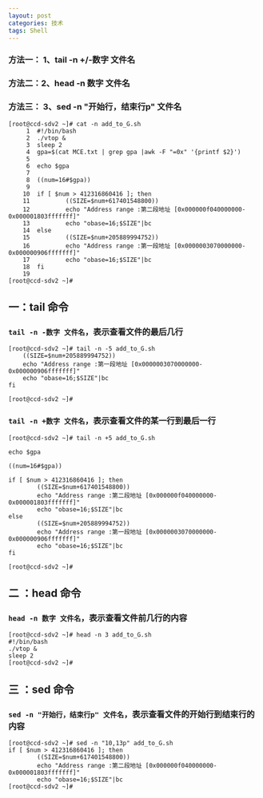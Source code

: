 ```yaml
---
layout: post
categories: 技术
tags: Shell   
---
```


### 方法一： 1、tail -n +/-数字 文件名

### 方法二：2、head -n 数字 文件名

### 方法三： 3、sed -n "开始行，结束行p" 文件名


	[root@ccd-sdv2 ~]# cat -n add_to_G.sh
	     1  #!/bin/bash
	     2  ./vtop &
	     3  sleep 2
	     4  gpa=$(cat MCE.txt | grep gpa |awk -F "=0x" '{printf $2}')
	     5
	     6  echo $gpa
	     7
	     8  ((num=16#$gpa))
	     9
	    10  if [ $num > 412316860416 ]; then
	    11          ((SIZE=$num+617401548800))
	    12          echo "Address range :第二段地址 [0x000000f040000000-0x000001803fffffff]"
	    13          echo "obase=16;$SIZE"|bc
	    14  else
	    15          ((SIZE=$num+205889994752))
	    16          echo "Address range :第一段地址 [0x0000003070000000-0x000000906fffffff]"
	    17          echo "obase=16;$SIZE"|bc
	    18  fi
	    19
	[root@ccd-sdv2 ~]#




## 一：tail 命令

### `tail -n -数字 文件名`，表示查看文件的最后几行

	[root@ccd-sdv2 ~]# tail -n -5 add_to_G.sh
        ((SIZE=$num+205889994752))
        echo "Address range :第一段地址 [0x0000003070000000-0x000000906fffffff]"
        echo "obase=16;$SIZE"|bc
	fi
	
	[root@ccd-sdv2 ~]#


### `tail -n +数字 文件名`，表示查看文件的某一行到最后一行

	[root@ccd-sdv2 ~]# tail -n +5 add_to_G.sh
	
	echo $gpa
	
	((num=16#$gpa))
	
	if [ $num > 412316860416 ]; then
	        ((SIZE=$num+617401548800))
	        echo "Address range :第二段地址 [0x000000f040000000-0x000001803fffffff]"
	        echo "obase=16;$SIZE"|bc
	else
	        ((SIZE=$num+205889994752))
	        echo "Address range :第一段地址 [0x0000003070000000-0x000000906fffffff]"
	        echo "obase=16;$SIZE"|bc
	fi
	
	[root@ccd-sdv2 ~]#

## 二 ：head  命令

### `head -n 数字 文件名`，表示查看文件前几行的内容

	[root@ccd-sdv2 ~]# head -n 3 add_to_G.sh
	#!/bin/bash
	./vtop &
	sleep 2
	[root@ccd-sdv2 ~]#

## 三 ：sed  命令

### `sed -n "开始行，结束行p" 文件名`，表示查看文件的开始行到结束行的内容

	[root@ccd-sdv2 ~]# sed -n "10,13p" add_to_G.sh
	if [ $num > 412316860416 ]; then
	        ((SIZE=$num+617401548800))
	        echo "Address range :第二段地址 [0x000000f040000000-0x000001803fffffff]"
	        echo "obase=16;$SIZE"|bc
	[root@ccd-sdv2 ~]#


